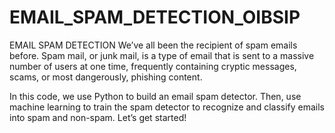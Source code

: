 # EMAIL_SPAM_DETECTION_OIBSIP
EMAIL SPAM DETECTION
We’ve all been the recipient of spam emails before. Spam mail, or junk mail, is a type of email
that is sent to a massive number of users at one time, frequently containing cryptic
messages, scams, or most dangerously, phishing content.

In this code, we use Python to build an email spam detector. Then, use machine learning to
train the spam detector to recognize and classify emails into spam and non-spam. Let’s get
started!
